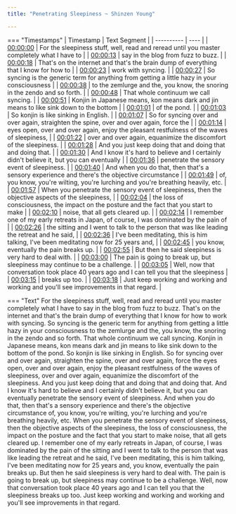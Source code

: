 ```yaml
---
title: "Penetrating Sleepiness ~ Shinzen Young"

---
```

=== "Timestamps"
    | Timestamp | Text Segment |
    | ---------- | ----  |
    | [00:00:00](https://www.youtube.com/watch?v=reLjQ2iSvBE&t=0) |  For the sleepiness stuff, well, read and reread until you master completely what I have to |
    | [00:00:13](https://www.youtube.com/watch?v=reLjQ2iSvBE&t=13) |  say in the blog from fuzz to buzz. |
    | [00:00:18](https://www.youtube.com/watch?v=reLjQ2iSvBE&t=18) |  That's on the internet and that's the brain dump of everything that I know for how to |
    | [00:00:23](https://www.youtube.com/watch?v=reLjQ2iSvBE&t=23) |  work with syncing. |
    | [00:00:27](https://www.youtube.com/watch?v=reLjQ2iSvBE&t=27) |  So syncing is the generic term for anything from getting a little hazy in your consciousness |
    | [00:00:38](https://www.youtube.com/watch?v=reLjQ2iSvBE&t=38) |  to the zemlurge and the, you know, the snoring in the zendo and so forth. |
    | [00:00:48](https://www.youtube.com/watch?v=reLjQ2iSvBE&t=48) |  That whole continuum we call syncing. |
    | [00:00:51](https://www.youtube.com/watch?v=reLjQ2iSvBE&t=51) |  Konjin in Japanese means, kon means dark and jin means to like sink down to the bottom |
    | [00:01:01](https://www.youtube.com/watch?v=reLjQ2iSvBE&t=61) |  of the pond. |
    | [00:01:03](https://www.youtube.com/watch?v=reLjQ2iSvBE&t=63) |  So konjin is like sinking in English. |
    | [00:01:07](https://www.youtube.com/watch?v=reLjQ2iSvBE&t=67) |  So for syncing over and over again, straighten the spine, over and over again, force the |
    | [00:01:14](https://www.youtube.com/watch?v=reLjQ2iSvBE&t=74) |  eyes open, over and over again, enjoy the pleasant restfulness of the waves of sleepiness, |
    | [00:01:22](https://www.youtube.com/watch?v=reLjQ2iSvBE&t=82) |  over and over again, equanimize the discomfort of the sleepiness. |
    | [00:01:28](https://www.youtube.com/watch?v=reLjQ2iSvBE&t=88) |  And you just keep doing that and doing that and doing that. |
    | [00:01:30](https://www.youtube.com/watch?v=reLjQ2iSvBE&t=90) |  And I know it's hard to believe and I certainly didn't believe it, but you can eventually |
    | [00:01:36](https://www.youtube.com/watch?v=reLjQ2iSvBE&t=96) |  penetrate the sensory event of sleepiness. |
    | [00:01:40](https://www.youtube.com/watch?v=reLjQ2iSvBE&t=100) |  And when you do that, then that's a sensory experience and there's the objective circumstance |
    | [00:01:49](https://www.youtube.com/watch?v=reLjQ2iSvBE&t=109) |  of, you know, you're wilting, you're lurching and you're breathing heavily, etc. |
    | [00:01:57](https://www.youtube.com/watch?v=reLjQ2iSvBE&t=117) |  When you penetrate the sensory event of sleepiness, then the objective aspects of the sleepiness, |
    | [00:02:04](https://www.youtube.com/watch?v=reLjQ2iSvBE&t=124) |  the loss of consciousness, the impact on the posture and the fact that you start to make |
    | [00:02:10](https://www.youtube.com/watch?v=reLjQ2iSvBE&t=130) |  noise, that all gets cleared up. |
    | [00:02:14](https://www.youtube.com/watch?v=reLjQ2iSvBE&t=134) |  I remember one of my early retreats in Japan, of course, I was dominated by the pain of |
    | [00:02:26](https://www.youtube.com/watch?v=reLjQ2iSvBE&t=146) |  the sitting and I went to talk to the person that was like leading the retreat and he said, |
    | [00:02:36](https://www.youtube.com/watch?v=reLjQ2iSvBE&t=156) |  I've been meditating, this is him talking, I've been meditating now for 25 years and, |
    | [00:02:45](https://www.youtube.com/watch?v=reLjQ2iSvBE&t=165) |  you know, eventually the pain breaks up. |
    | [00:02:55](https://www.youtube.com/watch?v=reLjQ2iSvBE&t=175) |  But then he said sleepiness is very hard to deal with. |
    | [00:03:00](https://www.youtube.com/watch?v=reLjQ2iSvBE&t=180) |  The pain is going to break up, but sleepiness may continue to be a challenge. |
    | [00:03:05](https://www.youtube.com/watch?v=reLjQ2iSvBE&t=185) |  Well, now that conversation took place 40 years ago and I can tell you that the sleepiness |
    | [00:03:15](https://www.youtube.com/watch?v=reLjQ2iSvBE&t=195) |  breaks up too. |
    | [00:03:18](https://www.youtube.com/watch?v=reLjQ2iSvBE&t=198) |  Just keep working and working and working and you'll see improvements in that regard. |

=== "Text"
     For the sleepiness stuff, well, read and reread until you master completely what I have to say in the blog from fuzz to buzz. That's on the internet and that's the brain dump of everything that I know for how to work with syncing. So syncing is the generic term for anything from getting a little hazy in your consciousness to the zemlurge and the, you know, the snoring in the zendo and so forth. That whole continuum we call syncing. Konjin in Japanese means, kon means dark and jin means to like sink down to the bottom of the pond. So konjin is like sinking in English. So for syncing over and over again, straighten the spine, over and over again, force the eyes open, over and over again, enjoy the pleasant restfulness of the waves of sleepiness, over and over again, equanimize the discomfort of the sleepiness. And you just keep doing that and doing that and doing that. And I know it's hard to believe and I certainly didn't believe it, but you can eventually penetrate the sensory event of sleepiness. And when you do that, then that's a sensory experience and there's the objective circumstance of, you know, you're wilting, you're lurching and you're breathing heavily, etc. When you penetrate the sensory event of sleepiness, then the objective aspects of the sleepiness, the loss of consciousness, the impact on the posture and the fact that you start to make noise, that all gets cleared up. I remember one of my early retreats in Japan, of course, I was dominated by the pain of the sitting and I went to talk to the person that was like leading the retreat and he said, I've been meditating, this is him talking, I've been meditating now for 25 years and, you know, eventually the pain breaks up. But then he said sleepiness is very hard to deal with. The pain is going to break up, but sleepiness may continue to be a challenge. Well, now that conversation took place 40 years ago and I can tell you that the sleepiness breaks up too. Just keep working and working and working and you'll see improvements in that regard.